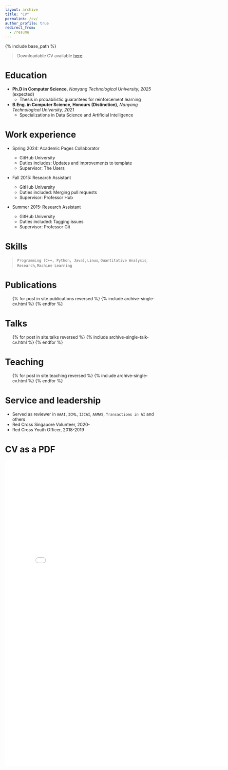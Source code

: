 ```yaml
---
layout: archive
title: "CV"
permalink: /cv/
author_profile: true
redirect_from:
  - /resume
---
```


{% include base_path %}

> Downloadable CV available [here](https://mohitprashant.github.io/cv/#bottom).

Education
======
* __Ph.D in Computer Science__, _Nanyang Technological University, 2025_ (expected)
  * Thesis in probabilistic guarantees for reinforcement learning
* __B.Eng. in Computer Science, Honours (Distinction)__, _Nanyang Technological University, 2021_
  * Specializations in Data Science and Artificial Intelligence


Work experience
======
* Spring 2024: Academic Pages Collaborator
  * GitHub University
  * Duties includes: Updates and improvements to template
  * Supervisor: The Users

* Fall 2015: Research Assistant
  * GitHub University
  * Duties included: Merging pull requests
  * Supervisor: Professor Hub

* Summer 2015: Research Assistant
  * GitHub University
  * Duties included: Tagging issues
  * Supervisor: Professor Git
  


Skills
======
> `Programming (C++, Python, Java)`, `Linux`, `Quantitative Analysis`, `Research`, `Machine Learning`



Publications
======
  <ul>{% for post in site.publications reversed %}
    {% include archive-single-cv.html %}
  {% endfor %}</ul>
  
Talks
======
  <ul>{% for post in site.talks reversed %}
    {% include archive-single-talk-cv.html  %}
  {% endfor %}</ul>
  
Teaching
======
  <ul>{% for post in site.teaching reversed %}
    {% include archive-single-cv.html %}
  {% endfor %}</ul>
  

Service and leadership
======
* Served as reviewer in `AAAI`, `ICML`, `IJCAI`, `AAMAS`, `Transactions in AI` and others
* Red Cross Singapore Volunteer, 2020-
* Red Cross Youth Officer, 2018-2019


CV as a PDF
======
<div id="bottom"></div>
<embed src="{{ site.baseurl }}/files/Resume - Mohit Prashant (PhD, AI).pdf" width="800" height="1000" type='application/pdf'>